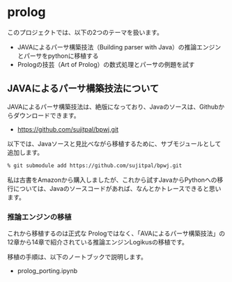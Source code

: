 # prolog
このプロジェクトでは、以下の2つのテーマを扱います。
- JAVAによるパーサ構築技法（Building parser with Java）の推論エンジンとパーサをpythonに移植する
- Prologの技芸（Art of Prolog）の数式処理とパーサの例題を試す

## JAVAによるパーサ構築技法について

JAVAによるパーサ構築技法は、絶版になっており、Javaのソースは、Githubからダウンロードできます。
- https://github.com/sujitpal/bpwj.git

以下では、Javaソースと見比べながら移植するために、サブモジュールとして追加します。

```bash
% git submodule add https://github.com/sujitpal/bpwj.git
```

私は古書をAmazonから購入しましたが、これから試すJavaからPythonへの移行については、Javaのソースコードがあれば、なんとかトレースできると思います。

### 推論エンジンの移植
これから移植するのは正式な Prologではなく、「AVAによるパーサ構築技法」の12章から14章で紹介されている推論エンジンLogikusの移植です。

移植の手順は、以下のノートブックで説明します。
- prolog_porting.ipynb




